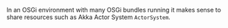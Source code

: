 
In an OSGi environment with many OSGi bundles running it makes sense to share resources such as Akka Actor System `ActorSystem`.